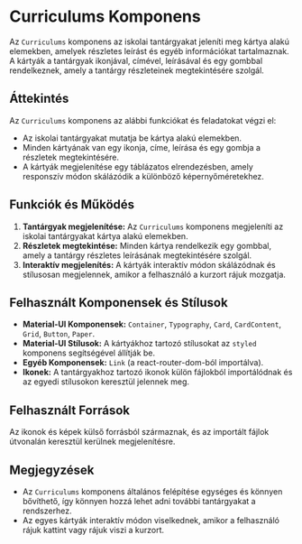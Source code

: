 # Curriculums Komponens

Az `Curriculums` komponens az iskolai tantárgyakat jeleníti meg kártya alakú elemekben, amelyek részletes leírást és egyéb információkat tartalmaznak. A kártyák a tantárgyak ikonjával, címével, leírásával és egy gombbal rendelkeznek, amely a tantárgy részleteinek megtekintésére szolgál.

## Áttekintés

Az `Curriculums` komponens az alábbi funkciókat és feladatokat végzi el:

- Az iskolai tantárgyakat mutatja be kártya alakú elemekben.
- Minden kártyának van egy ikonja, címe, leírása és egy gombja a részletek megtekintésére.
- A kártyák megjelenítése egy táblázatos elrendezésben, amely responszív módon skálázódik a különböző képernyőméretekhez.

## Funkciók és Működés

1. **Tantárgyak megjelenítése:** Az `Curriculums` komponens megjeleníti az iskolai tantárgyakat kártya alakú elemekben.
2. **Részletek megtekintése:** Minden kártya rendelkezik egy gombbal, amely a tantárgy részletes leírásának megtekintésére szolgál.
3. **Interaktív megjelenítés:** A kártyák interaktív módon skálázódnak és stílusosan megjelennek, amikor a felhasználó a kurzort rájuk mozgatja.

## Felhasznált Komponensek és Stílusok

- **Material-UI Komponensek:** `Container`, `Typography`, `Card`, `CardContent`, `Grid`, `Button`, `Paper`.
- **Material-UI Stílusok:** A kártyákhoz tartozó stílusokat az `styled` komponens segítségével állítják be.
- **Egyéb Komponensek:** `Link` (a react-router-dom-ból importálva).
- **Ikonek:** A tantárgyakhoz tartozó ikonok külön fájlokból importálódnak és az egyedi stílusokon keresztül jelennek meg.

## Felhasznált Források

Az ikonok és képek külső forrásból származnak, és az importált fájlok útvonalán keresztül kerülnek megjelenítésre.

## Megjegyzések

- Az `Curriculums` komponens általános felépítése egységes és könnyen bővíthető, így könnyen hozzá lehet adni további tantárgyakat a rendszerhez.
- Az egyes kártyák interaktív módon viselkednek, amikor a felhasználó rájuk kattint vagy rájuk viszi a kurzort.